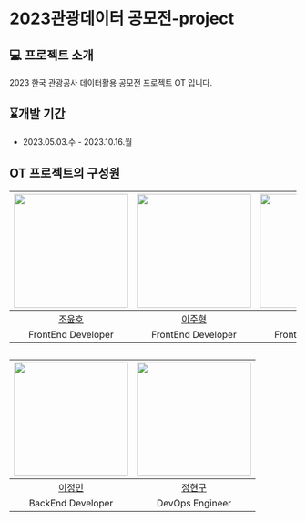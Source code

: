 # **2023관광데이터 공모전-project**

## 💻 프로젝트 소개

2023 한국 관광공사 데이터활용 공모전 프로젝트 OT 입니다.

## ⌛개발 기간

- 2023.05.03.수 - 2023.10.16.월

## **OT 프로젝트의 구성원**
| [<img src="https://avatars.githubusercontent.com/dydgh142" width="200">](https://github.com/dydgh142) | [<img src="https://avatars.githubusercontent.com/leejh4197" width="200">](https://github.com/leejh4197) | [<img src="https://avatars.githubusercontent.com/oweaj" width="200">](https://github.com/oweaj) | [<img src="https://avatars.githubusercontent.com/sumin-Kim-00" width="200">](https://github.com/sumin-Kim-00) |
|:------------:|:------------------:|:--------------------:|:-----------------:|
|   [조윤호](https://github.com/dydgh142) | [이주형](https://github.com/leejh4197) | [장재우](https://github.com/oweaj)| [김수민](https://github.com/sumin-Kim-00) |
| FrontEnd Developer |  FrontEnd Developer  |  FrontEnd Developer  |  FrontEnd Developer  |
##
| [<img src="https://avatars.githubusercontent.com/Min9807" width="200">](https://github.com/Min9807) | [<img src="https://avatars.githubusercontent.com/yongdori00" width="200">](https://github.com/yongdori00) |
|:------------:|:------------------:|
|   [이정민](https://github.com/Min9807) | [정현구](https://github.com/yongdori00) |
| BackEnd Developer |  DevOps Engineer  |
